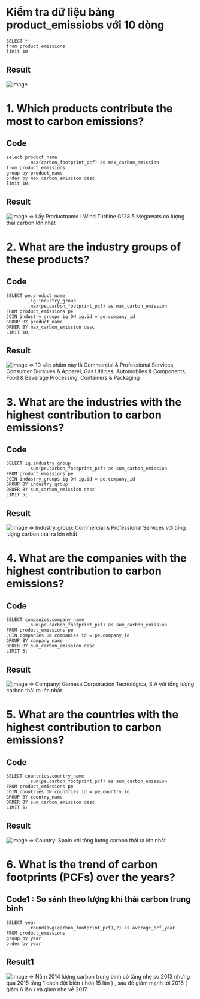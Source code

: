 # Kiểm tra dữ liệu bảng product_emissiobs với 10 dòng
```
SELECT *
from product_emissions
limit 10
```
## Result
![image](https://github.com/user-attachments/assets/79af61ec-17a5-43f8-b20a-9c393e8159dc)

# 1. Which products contribute the most to carbon emissions?
## Code
```
select product_name
		,max(carbon_footprint_pcf) as max_carbon_emission
from product_emissions
group by product_name
order by max_carbon_emission desc
limit 10;
```
## Result
![image](https://github.com/user-attachments/assets/7ec59f77-37e4-491f-83f6-3389baa96479)
=> Lấy Productname : Wind Turbine G128 5 Megawats có lượng thải carbon lớn nhất

# 2. What are the industry groups of these products?
## Code
```
SELECT pe.product_name
		,ig.industry_group
		,max(pe.carbon_footprint_pcf) as max_carbon_emission
FROM product_emissions pe 
JOIN industry_groups ig ON ig.id = pe.company_id 
GROUP BY product_name
ORDER BY max_carbon_emission desc
LIMIT 10;
```
## Result
![image](https://github.com/user-attachments/assets/92fdb58b-5c62-496d-a9b9-e9bb138c6fc8)
=> 10 sản phẩm này là Commercial & Professional Services, Consumer Durables & Apparel, Gas Utilities, Automobiles & Components, Food & Beverage Processing, Containers & Packaging

# 3. What are the industries with the highest contribution to carbon emissions?
## Code
```
SELECT ig.industry_group
		,sum(pe.carbon_footprint_pcf) as sum_carbon_emission
FROM product_emissions pe 
JOIN industry_groups ig ON ig.id = pe.company_id
GROUP BY industry_group
ORDER BY sum_carbon_emission desc
LIMIT 5;
```
## Result
![image](https://github.com/user-attachments/assets/f6114c7a-02fa-4207-8929-3fec21d0c74a)
=> Industry_group:  Commercial & Professional Services với tổng lượng carbon thải ra lớn nhất

# 4. What are the companies with the highest contribution to carbon emissions?
## Code
```
SELECT companies.company_name
		,sum(pe.carbon_footprint_pcf) as sum_carbon_emission
FROM product_emissions pe 
JOIN companies ON companies.id = pe.company_id
GROUP BY company_name
ORDER BY sum_carbon_emission desc
LIMIT 5;
```
## Result
![image](https://github.com/user-attachments/assets/6117506e-4e60-426d-b08a-9dfd4e30c9bb)
=> Company: Gamesa Corporación Tecnológica, S.A với tổng lượng carbon thải ra lớn nhất

# 5. What are the countries with the highest contribution to carbon emissions?
## Code
```
SELECT countries.country_name
		,sum(pe.carbon_footprint_pcf) as sum_carbon_emission
FROM product_emissions pe 
JOIN countries ON countries.id = pe.country_id
GROUP BY country_name
ORDER BY sum_carbon_emission desc
LIMIT 5;
```
## Result
![image](https://github.com/user-attachments/assets/8d15a063-441f-489e-8158-c07573972daf)
=> Country: Spain với tổng lượng carbon thải ra lớn nhất

# 6. What is the trend of carbon footprints (PCFs) over the years?
## Code1 : So sánh theo lượng khí thải carbon trung bình
```
SELECT year
		,round(avg(carbon_footprint_pcf),2) as average_pcf_year
FROM product_emissions 
group by year
order by year
```
## Result1
![image](https://github.com/user-attachments/assets/0899040c-b82b-4a24-bd2e-3194239d9af4)
=> Năm 2014 lượng carbon trung bình có tăng nhẹ so 2013 nhưng qua 2015 tăng 1 cách đột biến ( hơn 15 lần ) , sau đó giảm mạnh tới 2016 ( giảm 6 lần ) và giảm nhẹ về 2017

















